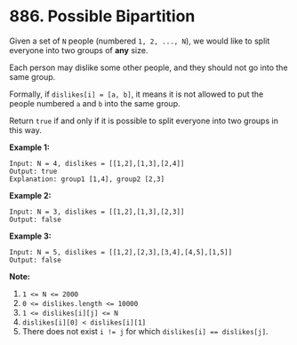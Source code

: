 # 886. Possible Bipartition

Given a set of `N` people (numbered `1, 2, ..., N`), we would like to split everyone into two groups of **any** size.

Each person may dislike some other people, and they should not go into the same group. 

Formally, if `dislikes[i] = [a, b]`, it means it is not allowed to put the people numbered `a` and `b` into the same group.

Return `true` if and only if it is possible to split everyone into two groups in this way.

**Example 1:**

```
Input: N = 4, dislikes = [[1,2],[1,3],[2,4]]
Output: true
Explanation: group1 [1,4], group2 [2,3]
```

**Example 2:**

```
Input: N = 3, dislikes = [[1,2],[1,3],[2,3]]
Output: false
```

**Example 3:**

```
Input: N = 5, dislikes = [[1,2],[2,3],[3,4],[4,5],[1,5]]
Output: false
```

**Note:**

1.  `1 <= N <= 2000`
2.  `0 <= dislikes.length <= 10000`
3.  `1 <= dislikes[i][j] <= N`
4.  `dislikes[i][0] < dislikes[i][1]`
5.  There does not exist `i != j` for which `dislikes[i] == dislikes[j]`.
